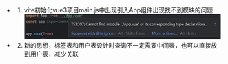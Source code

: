 - 1. vite初始化vue3项目main.js中出现引入App组件出现找不到模块的问题
  ![image.png](../assets/image_1682407406884_0.png)
- 2. 新的思想，标签表和用户表设计时查询不一定需要中间表，也可以直接放到用户表，减少关联